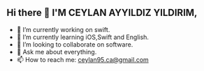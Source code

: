 ## Hi there 👋 I'M CEYLAN AYYILDIZ YILDIRIM,


- 🔭 I’m currently working on swift.
- 🌱 I’m currently learning iOS,Swift and English.
- 👯 I’m looking to collaborate on software.
- 💬 Ask me about everything.
- 📫 How to reach me: ceylan95.ca@gmail.com
